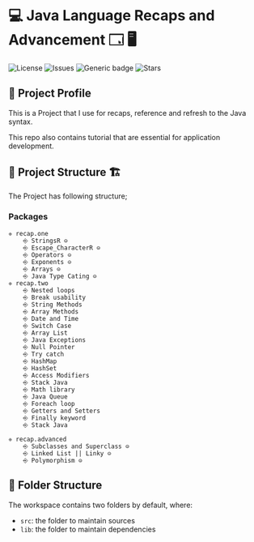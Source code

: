 # 💻 Java Language Recaps and Advancement 🗔 🖥

![License](https://img.shields.io/github/license/WalterBanda/Java_Recap) 
![Issues](https://img.shields.io/github/issues/WalterBanda/Java_Recap)
![Generic badge](https://img.shields.io/badge/made-with💖-blue.svg)
![Stars](https://img.shields.io/github/issues/WalterBanda/Java_Recap)

## 🚀 Project Profile

This is a Project that I use for recaps, reference and refresh to the Java syntax.

This repo also contains tutorial that are essential for application development.
## 🚧 Project Structure 🏗

The Project has following structure;

### Packages

    ❈ recap.one
        ⎆ StringsR ⊝
        ⎆ Escape_CharacterR ⊝
        ⎆ Operators ⊝
        ⎆ Exponents ⊝
        ⎆ Arrays ⊝
        ⎆ Java Type Cating ⊝
    ❈ recap.two
        ⎆ Nested loops
        ⎆ Break usability
        ⎆ String Methods
        ⎆ Array Methods
        ⎆ Date and Time
        ⎆ Switch Case
        ⎆ Array List
        ⎆ Java Exceptions
        ⎆ Null Pointer
        ⎆ Try catch
        ⎆ HashMap
        ⎆ HashSet
        ⎆ Access Modifiers
        ⎆ Stack Java
        ⎆ Math library
        ⎆ Java Queue
        ⎆ Foreach loop
        ⎆ Getters and Setters
        ⎆ Finally keyword
        ⎆ Stack Java

    ❈ recap.advanced
        ⎆ Subclasses and Superclass ⊝
        ⎆ Linked List || Linky ⊝ 
        ⎆ Polymorphism ⊝
    

## 📁 Folder Structure 

The workspace contains two folders by default, where:

- `src`: the folder to maintain sources
- `lib`: the folder to maintain dependencies

